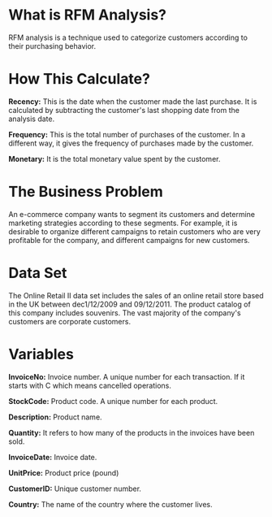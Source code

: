 # **What is RFM Analysis?**

RFM analysis is a technique used to categorize customers according to their purchasing behavior.

# **How This Calculate?**

**Recency:** This is the date when the customer made the last purchase. It is calculated by subtracting the customer's last shopping date from the analysis date.

**Frequency:** This is the total number of purchases of the customer. In a different way, it gives the frequency of purchases made by the customer.

**Monetary:** It is the total monetary value spent by the customer.

# **The Business Problem**

An e-commerce company wants to segment its customers and determine marketing strategies according to these segments.
For example, it is desirable to organize different campaigns to retain customers who are very profitable for the company, and different campaigns for new customers.

# **Data Set**

The Online Retail II data set includes the sales of an online retail store based in the UK between dec1/12/2009 and 09/12/2011. The product catalog of this company includes souvenirs. The vast majority of the company's customers are corporate customers.

# **Variables**

**InvoiceNo:** Invoice number. A unique number for each transaction. If it starts with C which means cancelled operations.

**StockCode:** Product code. A unique number for each product.

**Description:** Product name.

**Quantity:** It refers to how many of the products in the invoices have been sold.

**InvoiceDate:** Invoice date.

**UnitPrice:** Product price (pound)

**CustomerID:** Unique customer number.

**Country:** The name of the country where the customer lives.
